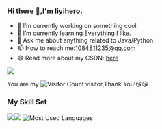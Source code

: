 ### Hi there 👋,I'm liyihero.

- 🔭 I’m currently working on something cool.
- 🌱 I’m currently learning Everything I like.
- 💬 Ask me about anything related to Java/Python.
- 📫 How to reach me:1084811235@qq.com
- 😄 Read more about my CSDN: [here](https://blog.csdn.net/hero010605?type=blog)

![](https://github-readme-stats.vercel.app/api?username=liyihero&show_icons=true&theme=transparent)

You are my ![Visitor Count](https://profile-counter.glitch.me/liyihero/count.svg) visitor,Thank You!:kissing_heart::kissing_heart:

### My Skill Set

![](https://img.shields.io/badge/Java-ED8B00?style=for-the-badge&logo=openjdk&logoColor=white)![](https://img.shields.io/badge/Python-3776AB?style=for-the-badge&logo=python&logoColor=white)
![Most Used Languages](https://github-readme-stats.vercel.app/api/top-langs/?username=liyihero&theme=dark&layout=compact)

